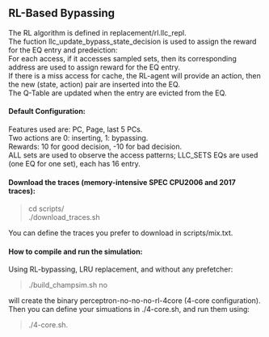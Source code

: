 ## RL-Based Bypassing 
  
The RL algorithm is defined in replacement/rl.llc_repl.   
The fuction llc_update_bypass_state_decision is used to assign the reward for the EQ entry and predeiction:  
For each access, if it accesses sampled sets, then its corresponding address are used to assign reward for the EQ entry.  
If there is a miss access for cache, the RL-agent will provide an action, then the new (state, action) pair are inserted into the EQ.  
The Q-Table are updated when the entry are evicted from the EQ.

#### Default Configuration:  
Features used are: PC, Page, last 5 PCs.   
Two actions are 0: inserting, 1: bypassing.   
Rewards: 10 for good decision, -10 for bad decision.     
ALL sets are used to observe the access patterns; LLC_SETS EQs are used (one EQ for one set), each has 16 entry.

#### Download the traces (memory-intensive SPEC CPU2006 and 2017 traces):
> cd scripts/  
> ./download_traces.sh      

You can define the traces you prefer to download in scripts/mix.txt.  

#### How to compile and run the simulation:  
Using RL-bypassing, LRU replacement, and without any prefetcher:   
> ./build_champsim.sh no        

will create the binary perceptron-no-no-no-rl-4core (4-core configuration).  
Then you can define your simuations in ./4-core.sh, and run them using:  
> ./4-core.sh. 


